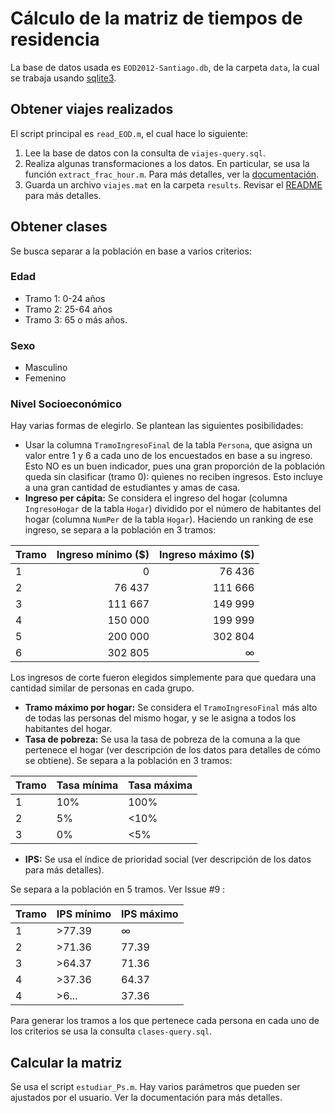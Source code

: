 # Cálculo de la matriz de tiempos de residencia
La base de datos usada es `EOD2012-Santiago.db`, de la carpeta `data`, la cual se trabaja usando [sqlite3](https://www.mathworks.com/matlabcentral/fileexchange/68298-sqlite3).

## Obtener viajes realizados
El script principal es `read_EOD.m`, el cual hace lo siguiente:
1. Lee la base de datos con la consulta de `viajes-query.sql`. 
2. Realiza algunas transformaciones a los datos. En particular, se usa la función `extract_frac_hour.m`. Para más detalles, ver la [documentación](../../doc/read_EOD.html).
3. Guarda un archivo `viajes.mat` en la carpeta `results`. Revisar el [README](../../results/README.md) para más detalles.

## Obtener clases
Se busca separar a la población en base a varios criterios:

### Edad

- Tramo 1: 0-24 años
- Tramo 2: 25-64 años
- Tramo 3: 65 o más años.

### Sexo

- Masculino 
- Femenino

### Nivel Socioeconómico

Hay varias formas de elegirlo. Se plantean las siguientes posibilidades:
- Usar la columna `TramoIngresoFinal` de la tabla `Persona`, que asigna un valor entre 1 y 6 a cada uno de los encuestados en base a su ingreso. Esto NO es un buen indicador, pues una gran proporción de la población queda sin clasificar (tramo 0): quienes no reciben ingresos. Esto incluye a una gran cantidad de estudiantes y amas de casa.
- **Ingreso per cápita:** Se considera el ingreso del hogar (columna `IngresoHogar` de la tabla `Hogar`) dividido por el número de habitantes del hogar (columna `NumPer` de la tabla `Hogar`). Haciendo un ranking de ese ingreso, se separa a la población en 3 tramos:

Tramo | Ingreso mínimo ($) | Ingreso máximo ($)
---|---:|---:
1 | 0       | 76 436
2 | 76 437  | 111 666
3 | 111 667 | 149 999
4 | 150 000 | 199 999
5 | 200 000 | 302 804
6 | 302 805 | ∞

Los ingresos de corte fueron elegidos simplemente para que quedara una cantidad similar de personas en cada grupo.
- **Tramo máximo por hogar:** Se considera el `TramoIngresoFinal` más alto de todas las personas del mismo hogar, y se le asigna a todos los habitantes del hogar.
- **Tasa de pobreza:** Se usa la tasa de pobreza de la comuna a la que pertenece el hogar (ver descripción de los datos para detalles de cómo se obtiene). Se separa a la población en 3 tramos:

Tramo | Tasa mínima | Tasa máxima
--- | ---   |---
1   | 10%   | 100%
2   | 5%    | <10%
3   | 0%    | <5%

- **IPS:** Se usa el índice de prioridad social (ver descripción de los datos para más detalles).
<!-- Se separa a la población en 3 tramos:

Tramo | IPS mínimo | IPS máximo
--- | ---   |---
1   | 72    | ∞
2   | 58    | <72
3   | 0    | <58
-->
Se separa a la población en 5 tramos. Ver Issue #9 :

Tramo | IPS mínimo | IPS máximo
--- | ---    |---
1   | >77.39 | ∞
2   | >71.36 | 77.39
3   | >64.37 | 71.36 
4   | >37.36 | 64.37
4   | >6... | 37.36

Para generar los tramos a los que pertenece cada persona en cada uno de los criterios se usa la consulta `clases-query.sql`.

## Calcular la matriz
Se usa el script `estudiar_Ps.m`. Hay varios parámetros que pueden ser ajustados por el usuario. Ver la documentación para más detalles.
